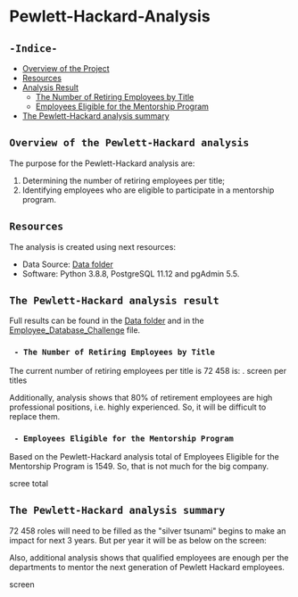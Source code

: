 # Pewlett-Hackard-Analysis
## `-Indice-`	
	
- [Overview of the Project](#overview-of-the-Pewlett-Hackard-analysis)	
- [Resources](#resources)	
- [Analysis Result](#the-Pewlett-Hackard-analysis-result)	
  - [The Number of Retiring Employees by Title](#the-number-of-retiring-employees-by-title)	
  - [Employees Eligible for the Mentorship Program](#employees-eligible-for-the-Mentorship-Program)
- [The Pewlett-Hackard analysis summary](#the-Pewlett-Hackard-analysis-summary)	
	
## `Overview of the Pewlett-Hackard analysis`	
	
The purpose for the Pewlett-Hackard analysis are: 	
1. Determining the number of retiring employees per title; 
2. Identifying employees who are eligible to participate in a mentorship program.	
## `Resources`	
The analysis is created using next resources:	
  - Data Source: [Data folder](./Data/)	
  - Software: Python 3.8.8, PostgreSQL 11.12 and pgAdmin 5.5.	
## `The Pewlett-Hackard analysis result`	
	
Full results can be found in the [Data folder](./Data) and in the [Employee_Database_Challenge](./Employee_Database_challenge.sql) file.	
  ### ` - The Number of Retiring Employees by Title`	

  The current number of retiring employees per title is 72 458
  is: .
  screen per titles

  Additionally, analysis shows that 80% of retirement employees are high professional positions, i.e. highly experienced. So, it will be difficult to replace them.
  ### ` - Employees Eligible for the Mentorship Program`	

  Based on the Pewlett-Hackard analysis total of Employees Eligible for the Mentorship Program is 1549. So, that is not much for the big company.

scree total

## `The Pewlett-Hackard analysis summary`	

72 458 roles will need to be filled as the "silver tsunami" begins to make an impact for next 3 years. 
 But per year it will be as below on the screen:



Also, additional analysis shows that qualified employees are enough per the departments to mentor the next generation of Pewlett Hackard employees.

screen
